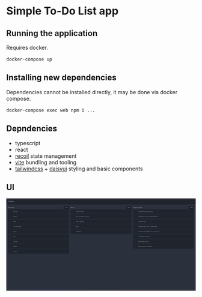 # Simple To-Do List app

## Running the application
Requires docker.
```
docker-compose up
```

## Installing new dependencies

Dependencies cannot be installed directly, it may be done via docker compose.

```
docker-compose exec web npm i ...
```

## Depndencies
- typescript
- react
- [recoil](https://recoiljs.org/) state management
- [vite](https://vitejs.dev/) bundling and tooling
- [tailwindcss](https://tailwindcss.com/) + [daisyui](https://daisyui.com/) styling and basic components

## UI
![How app UI looks](./img/UI.png "Title")
